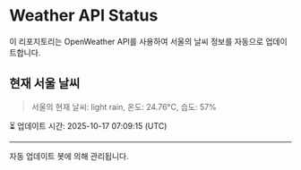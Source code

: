 
# Weather API Status

이 리포지토리는 OpenWeather API를 사용하여 서울의 날씨 정보를 자동으로 업데이트합니다.

## 현재 서울 날씨
> 서울의 현재 날씨: light rain, 온도: 24.76°C, 습도: 57%

⏳ 업데이트 시간: 2025-10-17 07:09:15 (UTC)

---
자동 업데이트 봇에 의해 관리됩니다.
